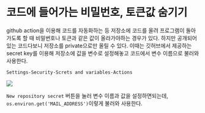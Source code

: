 # 코드에 들어가는 비밀번호, 토큰값 숨기기

github action을 이용해 코드를 자동화하는 등 저장소에 코드를 올려 프로그램이 돌아가도록 할 때 비밀번호나 토큰과 같은 값이 올라가야하는 경우가 있다.
하지만 공개되어있는 코드다보니 저장소를 private으로만 올릴 수 있다. 
이때는 깃허브에서 제공하는 secret key를 이용해 저장소에 값을 변수로 설정해놓고 코드에서 변수 이름으로 불러와 사용한다.

```Settings-Security-Screts and variables-Actions```

![](../.asset/github-secret-key.png)

```New repository secret``` 버튼을 눌러 변수 이름과 값을 설정하면되는데, ```os.environ.get('MAIL_ADDRESS')```이렇게 불러와 사용한다.
